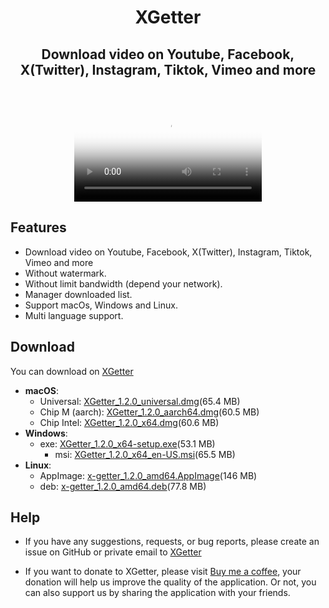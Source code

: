 <h1 align="center"> XGetter </h1>
<h2 align="center"> Download video on Youtube, Facebook, X(Twitter), Instagram, Tiktok, Vimeo and more </h2>
<br/>
<p align="center">
  <video src="https://github.com/user-attachments/assets/9002189f-91ce-4f7d-a770-9d167127437e" controls poster="https://github.com/user-attachments/assets/74b83224-43ec-401f-bc0b-46ea2ce600bb">
  </video>
</p>

## Features

- Download video on Youtube, Facebook, X(Twitter), Instagram, Tiktok, Vimeo and more
- Without watermark.
- Without limit bandwidth (depend your network).
- Manager downloaded list.
- Support macOs, Windows and Linux.
- Multi language support.

## Download


You can download on [XGetter](https://xgetter.com/)

- **macOS**:
    - Universal:  [XGetter_1.2.0_universal.dmg](https://github.com/xgetter-team/xgetter/releases/download/1.2.0/XGetter_1.2.0_universal.dmg)(65.4 MB)
    - Chip M (aarch): [XGetter_1.2.0_aarch64.dmg](https://github.com/xgetter-team/xgetter/releases/download/1.2.0/XGetter_1.2.0_aarch64.dmg)(60.5 MB)
    - Chip Intel: [XGetter_1.2.0_x64.dmg](https://github.com/xgetter-team/xgetter/releases/download/1.2.0/XGetter_1.2.0_x64.dmg)(60.6 MB)
- **Windows**:
    - exe: [XGetter_1.2.0_x64-setup.exe](https://github.com/xgetter-team/xgetter/releases/download/1.2.0/XGetter_1.2.0_x64-setup.exe)(53.1 MB)
        - msi: [XGetter_1.2.0_x64_en-US.msi](https://github.com/xgetter-team/xgetter/releases/download/1.2.0/XGetter_1.2.0_x64_en-US.msi)(65.5 MB)
- **Linux**:
    - AppImage: [x-getter_1.2.0_amd64.AppImage](https://github.com/xgetter-team/xgetter/releases/download/1.2.0/x-getter_1.2.0_amd64.AppImage)(146 MB)
    - deb: [x-getter_1.2.0_amd64.deb](https://github.com/xgetter-team/xgetter/releases/download/1.2.0/x-getter_1.2.0_amd64.deb)(77.8 MB)

## Help

- If you have any suggestions, requests, or bug reports, please create an issue on GitHub or private email to [XGetter](mailto:admin@xgetter.com)

- If you want to donate to XGetter, please visit [Buy me a coffee](https://buymeacoffee.com/tdcvtt?utm_source=Xgetter_web), your donation will help us improve the quality of the application. Or not, you can also support us by sharing the application with your friends.
